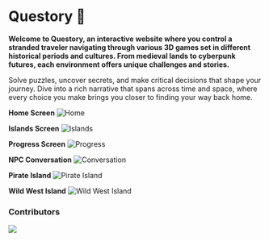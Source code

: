 # Questory 🚀 

**Welcome to Questory, an interactive website where you control a stranded traveler navigating through various 3D games set in different historical periods and cultures. From medieval lands to cyberpunk futures, each environment offers unique challenges and stories.**

Solve puzzles, uncover secrets, and make critical decisions that shape your journey. Dive into a rich narrative that spans across time and space, where every choice you make brings you closer to finding your way back home.

**Home Screen**
![Home](https://github.com/Jorge-lopz/Questory/assets/66728542/c2e708ca-61f3-49c6-b7bb-5a6471bc2354)

**Islands Screen**
![Islands](https://github.com/Jorge-lopz/Questory/assets/66728542/2b30d540-5ba9-4149-bbf2-3b905f31a283)

**Progress Screen**
![Progress](https://github.com/Jorge-lopz/Questory/assets/66728542/081008ad-b9a2-4a4d-8876-785a991656bb)

**NPC Conversation**
![Conversation](https://github.com/Jorge-lopz/Questory/assets/66728542/cbbde713-8908-4140-a729-3d83a078499b)

**Pirate Island**
![Pirate Island](https://github.com/Jorge-lopz/Questory/assets/66728542/185cfadf-6c22-413e-83f7-9ef9d7d6377a)

**Wild West Island**
![Wild West Island](https://github.com/Jorge-lopz/Questory/assets/66728542/419949ed-c8c0-4fba-9b20-3e30b58cdd4e)

### Contributors

<a href="https://github.com/jorge-lopz/Questory/graphs/contributors">
  <img src="https://contrib.rocks/image?repo=jorge-lopz/Questory" />
</a>
